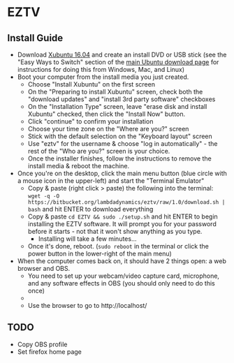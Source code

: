 # EZTV

## Install Guide

- Download [Xubuntu 16.04](https://xubuntu.org/getxubuntu/) and create an install DVD or USB stick (see the "Easy Ways to Switch" section of the [main Ubuntu download page](https://www.ubuntu.com/download/desktop) for instructions for doing this from Windows, Mac, and Linux)
- Boot your computer from the install media you just created.
  - Choose "Install Xubuntu" on the first screen
  - On the "Preparing to install Xubuntu" screen, check both the "download updates" and "install 3rd party software" checkboxes
  - On the "Installation Type" screen, leave "erase disk and install Xubuntu" checked, then click the "Install Now" button.
  - Click "continue" to confirm your installation
  - Choose your time zone on the "Where are you?" screen
  - Stick with the default selection on the "Keyboard layout" screen
  - Use "eztv" for the username & choose "log in automatically" - the rest of the "Who are you?" screen is your choice.
  - Once the installer finishes, follow the instructions to remove the install media & reboot the machine.
- Once you're on the desktop, click the main menu button (blue circle with a mouse icon in the upper-left) and start the "Terminal Emulator"
  - Copy & paste (right click > paste) the following into the terminal: `wget -q -O https://bitbucket.org/lambdadynamics/eztv/raw/1.0/download.sh | bash` and hit ENTER to download everything
  - Copy & paste `cd EZTV && sudo ./setup.sh` and hit ENTER to begin installing the EZTV software.  It will prompt you for your password before it starts - not that it won't show anything as you type.
    - Installing will take a few minutes...
  - Once it's done, reboot. (`sudo reboot` in the terminal or click the power button in the lower-right of the main menu)
- When the computer comes back on, it should have 2 things open: a web browser and OBS.  
  - You need to set up your webcam/video capture card, microphone, and any software effects in OBS (you should only need to do this once)
  - 
  - Use the browser to go to http://localhost/ 


## TODO
 - Copy OBS profile
 - Set firefox home page
